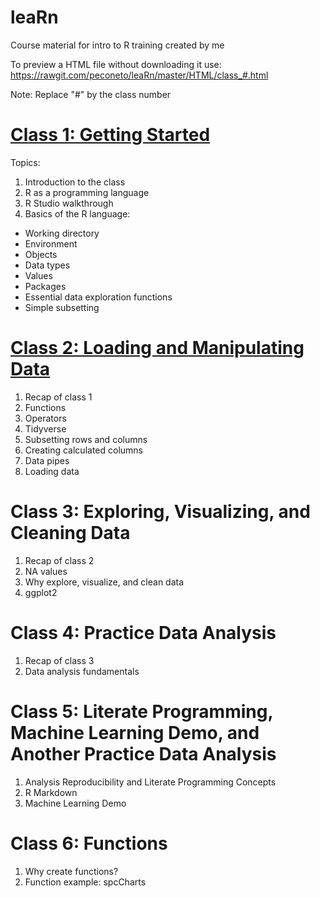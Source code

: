 # leaRn
Course material for intro to R training created by me

To preview a HTML file without downloading it use: https://rawgit.com/peconeto/leaRn/master/HTML/class_#.html

Note: Replace "#" by the class number

# [Class 1: Getting Started](https://rawgit.com/peconeto/leaRn/master/HTML/class_1.html)

Topics:
1. Introduction to the class
2. R as a programming language
3. R Studio walkthrough
4. Basics of the R language:
- Working directory
- Environment
- Objects
- Data types
- Values
- Packages
- Essential data exploration functions
- Simple subsetting

# [Class 2: Loading and Manipulating Data](https://rawgit.com/peconeto/leaRn/master/HTML/class_2.html)
1. Recap of class 1
2. Functions
3. Operators
4. Tidyverse
5. Subsetting rows and columns
6. Creating calculated columns
7. Data pipes
8. Loading data

# Class 3: Exploring, Visualizing, and Cleaning Data
1. Recap of class 2
2. NA values
3. Why explore, visualize, and clean data
4. ggplot2

# Class 4: Practice Data Analysis
1. Recap of class 3
2. Data analysis fundamentals

# Class 5: Literate Programming, Machine Learning Demo, and Another Practice Data Analysis
1. Analysis Reproducibility and Literate Programming Concepts
2. R Markdown
3. Machine Learning Demo

# Class 6: Functions
1. Why create functions?
2. Function example: spcCharts
